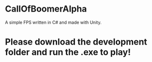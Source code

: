 # CallOfBoomerAlpha
A simple FPS written in C# and made with Unity.
# Please download the development folder and run the .exe to play!
